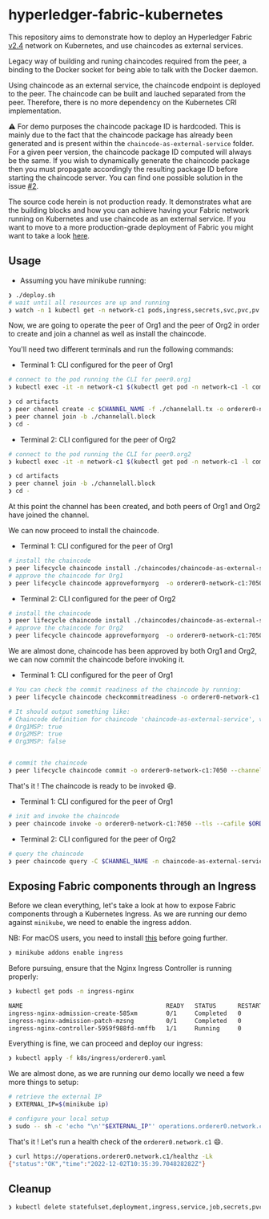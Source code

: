 # hyperledger-fabric-kubernetes

This repository aims to demonstrate how to deploy an Hyperledger Fabric [v2.4](https://hyperledger-fabric.readthedocs.io/en/release-2.4/) network on Kubernetes, and use chaincodes as external services.

Legacy way of building and runing chaincodes required from the peer, a binding to the Docker socket for being able to
talk with the Docker daemon.

Using chaincode as an external service, the chaincode endpoint is deployed to the peer. The chaincode can be built and lauched separated from the peer. Therefore, there is no more dependency on the Kubernetes CRI implementation.

⚠️ For demo purposes the chaincode package ID is hardcoded. This is mainly due to the fact that the chaincode package has already been generated and is present within the `chaincode-as-external-service` folder. For a given peer version, the chaincode package ID computed will always be the same. If you wish to dynamically generate the chaincode package then you must propagate accordingly the resulting package ID before starting the chaincode server.
You can find one possible solution in the issue [#2](https://github.com/securelogicgroup/hyperledger-fabric-kubernetes/issues/3#issuecomment-798954187).

The source code herein is not production ready. It demonstrates what are the building blocks and how you can achieve having your Fabric network running on Kubernetes and use chaincode as an external service. If you want to move to a more production-grade deployment of Fabric you might want to take a look [here](https://github.com/hyperledger-labs/fabric-operator).

## Usage

- Assuming you have minikube running:

```bash
❯ ./deploy.sh
# wait until all resources are up and running
❯ watch -n 1 kubectl get -n network-c1 pods,ingress,secrets,svc,pvc,pv
```

Now, we are going to operate the peer of Org1 and the peer of Org2 in order to create and join a channel as well as install the chaincode.

You'll need two different terminals and run the following commands:

- Terminal 1: CLI configured for the peer of Org1

```bash
# connect to the pod running the CLI for peer0.org1
❯ kubectl exec -it -n network-c1 $(kubectl get pod -n network-c1 -l component=cli.peer0.org1.network.c1 -o jsonpath="{.items[0].metadata.name}") -- bash

❯ cd artifacts
❯ peer channel create -c $CHANNEL_NAME -f ./channelall.tx -o orderer0-network-c1:7050 --tls --cafile $ORDERER_CA
❯ peer channel join -b ./channelall.block
❯ cd -
```

- Terminal 2: CLI configured for the peer of Org2

```bash
# connect to the pod running the CLI for peer0.org2
❯ kubectl exec -it -n network-c1 $(kubectl get pod -n network-c1 -l component=cli.peer0.org2.network.c1 -o jsonpath="{.items[0].metadata.name}") -- bash

❯ cd artifacts
❯ peer channel join -b ./channelall.block
❯ cd -
```

At this point the channel has been created, and both peers of Org1 and Org2 have joined the channel.

We can now proceed to install the chaincode.

- Terminal 1: CLI configured for the peer of Org1

```bash
# install the chaincode
❯ peer lifecycle chaincode install ./chaincodes/chaincode-as-external-service/chaincode-as-external-service.tgz
# approve the chaincode for Org1
❯ peer lifecycle chaincode approveformyorg  -o orderer0-network-c1:7050 --tls --cafile $ORDERER_CA --channelID $CHANNEL_NAME --name chaincode-as-external-service --version 1.0 --init-required --package-id chaincode-as-external-service:33b295bb4ac3f8dead7bddb9e86315aa7b3729b76d6d53f9379ddba6db900f7f --sequence 1
```

- Terminal 2: CLI configured for the peer of Org2

```bash
# install the chaincode
❯ peer lifecycle chaincode install ./chaincodes/chaincode-as-external-service/chaincode-as-external-service.tgz
# approve the chaincode for Org2
❯ peer lifecycle chaincode approveformyorg  -o orderer0-network-c1:7050 --tls --cafile $ORDERER_CA --channelID $CHANNEL_NAME --name chaincode-as-external-service --version 1.0 --init-required --package-id chaincode-as-external-service:33b295bb4ac3f8dead7bddb9e86315aa7b3729b76d6d53f9379ddba6db900f7f --sequence 1
```

We are almost done, chaincode has been approved by both Org1 and Org2, we can now commit the chaincode before invoking it.

- Terminal 1: CLI configured for the peer of Org1

```bash
# You can check the commit readiness of the chaincode by running:
❯ peer lifecycle chaincode checkcommitreadiness -o orderer0-network-c1:7050 --channelID $CHANNEL_NAME --tls --cafile $ORDERER_CA --name chaincode-as-external-service --version 1.0 --init-required --sequence 1

# It should output something like:
# Chaincode definition for chaincode 'chaincode-as-external-service', version '1.0', sequence '1' on channel 'channelall' approval status by org:
# Org1MSP: true
# Org2MSP: true
# Org3MSP: false


# commit the chaincode
❯ peer lifecycle chaincode commit -o orderer0-network-c1:7050 --channelID $CHANNEL_NAME --name chaincode-as-external-service --version 1.0 --sequence 1 --init-required --tls --cafile $ORDERER_CA --peerAddresses peer0-org1-network-c1:7051 --tlsRootCertFiles $CORE_PEER_TLS_ROOTCERT_FILE  --peerAddresses peer0-org2-network-c1:7051 --tlsRootCertFiles /etc/hyperledger/fabric/crypto/peerOrganizations/org2.network.c1/peers/peer0.org2.network.c1/tls/ca.crt
```

That's it ! The chaincode is ready to be invoked :smile:.

- Terminal 1: CLI configured for the peer of Org1

```bash
# init and invoke the chaincode
❯ peer chaincode invoke -o orderer0-network-c1:7050 --tls --cafile $ORDERER_CA -C $CHANNEL_NAME -n chaincode-as-external-service  --peerAddresses peer0-org1-network-c1:7051 --tlsRootCertFiles $CORE_PEER_TLS_ROOTCERT_FILE  --peerAddresses peer0-org2-network-c1:7051 --tlsRootCertFiles /etc/hyperledger/fabric/crypto/peerOrganizations/org2.network.c1/peers/peer0.org2.network.c1/tls/ca.crt --isInit -c '{"function":"Init","Args":[]}'
```

- Terminal 2: CLI configured for the peer of Org2

```bash
# query the chaincode
❯ peer chaincode query -C $CHANNEL_NAME -n chaincode-as-external-service -c '{"Args":["Query", "default-asset"]}'
```

## Exposing Fabric components through an Ingress

Before we clean everything, let's take a look at how to expose Fabric components through a Kubernetes Ingress.
As we are running our demo against `minikube`, we need to enable the ingress addon.

NB: For macOS users, you need to install [this](https://github.com/chipmk/docker-mac-net-connect) before going further.

```bash
❯ minikube addons enable ingress
```

Before pursuing, ensure that the Nginx Ingress Controller is running properly:

```bash
❯ kubectl get pods -n ingress-nginx

NAME                                        READY   STATUS      RESTARTS   AGE
ingress-nginx-admission-create-585xm        0/1     Completed   0          8m44s
ingress-nginx-admission-patch-mzsng         0/1     Completed   0          8m44s
ingress-nginx-controller-5959f988fd-nmffb   1/1     Running     0          8m44s
```

Everything is fine, we can proceed and deploy our ingress:

```bash
❯ kubectl apply -f k8s/ingress/orderer0.yaml
```

We are almost done, as we are running our demo locally we need a few more things to setup:

```bash
# retrieve the external IP
❯ EXTERNAL_IP=$(minikube ip)

# configure your local setup
❯ sudo -- sh -c 'echo "\n'"$EXTERNAL_IP"' operations.orderer0.network.c1\n" >> /etc/hosts'
```

That's it ! Let's run a health check of the `orderer0.network.c1` :smile:.

```bash
❯ curl https://operations.orderer0.network.c1/healthz -Lk
{"status":"OK","time":"2022-12-02T10:35:39.704828282Z"}
```


## Cleanup

```bash
❯ kubectl delete statefulset,deployment,ingress,service,job,secrets,pvc --all --namespace network-c1 && kubectl delete pv local-volume
```
